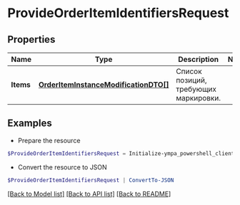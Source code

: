 # ProvideOrderItemIdentifiersRequest
## Properties

Name | Type | Description | Notes
------------ | ------------- | ------------- | -------------
**Items** | [**OrderItemInstanceModificationDTO[]**](OrderItemInstanceModificationDTO.md) | Список позиций, требующих маркировки.  | 

## Examples

- Prepare the resource
```powershell
$ProvideOrderItemIdentifiersRequest = Initialize-ympa_powershell_clientProvideOrderItemIdentifiersRequest  -Items null
```

- Convert the resource to JSON
```powershell
$ProvideOrderItemIdentifiersRequest | ConvertTo-JSON
```

[[Back to Model list]](../README.md#documentation-for-models) [[Back to API list]](../README.md#documentation-for-api-endpoints) [[Back to README]](../README.md)

